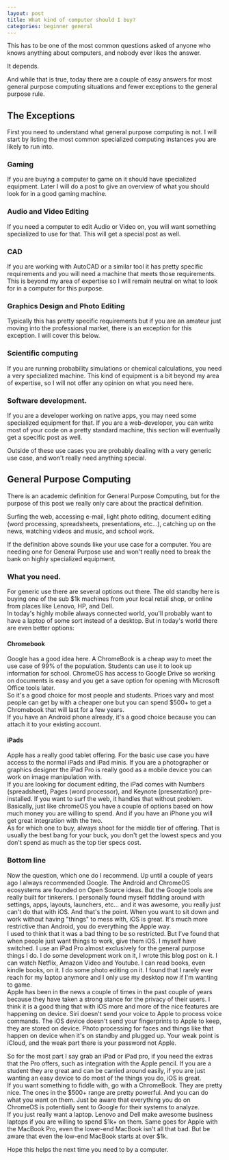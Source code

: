 ```yaml
---
layout: post
title: What kind of computer should I buy?
categories: beginner general
---
```


This has to be one of the most common questions asked of anyone who knows anything about computers, and nobody ever likes the answer.  

It depends.  

And while that is true, today there are a couple of easy answers for most general purpose computing situations and fewer exceptions to the general purpose rule.  

## The Exceptions  
First you need to understand what general purpose computing is not. I will start by listing the most common specialized computing instances you are likely to run into.  

### Gaming  
If you are buying a computer to game on it should have specialized equipment. Later I will do a post to give an overview of what you should look for in a good gaming machine.  

### Audio and Video Editing  
If you need a computer to edit Audio or Video on, you will want something specialized to use for that. This will get a special post as well.

### CAD  
If you are working with AutoCAD or a similar tool it has pretty specific requirements and you will need a machine that meets those requirements. This is beyond my area of expertise so I will remain neutral on what to look for in a computer for this purpose.

### Graphics Design and Photo Editing
Typically this has pretty specific requirements but if you are an amateur just moving into the professional market, there is an exception for this exception. I will cover this below. 

### Scientific computing 
If you are running probability simulations or chemical calculations, you need a very specialized machine. 
This kind of equipment is a bit beyond my area of expertise, so I will not offer any opinion on what you need here.  

### Software development. 
If you are a developer working on native apps, you may need some specialized equipment for that. 
If you are a web-developer, you can write most of your code on a pretty standard machine, this section will eventually get a specific post as well.

Outside of these use cases you are probably dealing with a very generic use case, and won't really need anything special. 

## General Purpose Computing  
There is an academic definition for General Purpose Computing, but for the purpose of this post we really only care about the practical definition.  

Surfing the web, accessing e-mail, light photo editing, document editing (word processing, spreadsheets, presentations, etc...), catching up on the news, watching videos and music, and school work.

If the definition above sounds like your use case for a computer. You are needing one for General Purpose use and won't really need to break the bank on highly specialized equipment.  

### What you need. 
For generic use there are several options out there. The old standby here is buying one of the sub $1k machines from your local retail shop, or online from places like Lenovo, HP, and Dell.  
In today's highly mobile always connected world, you'll probably want to have a laptop of some sort instead of a desktop. But in today's world there are even better options:  

#### Chromebook  
Google has a good idea here. A ChromeBook is a cheap way to meet the use case of 99% of the population. 
Students can use it to look up information for school. ChromeOS has access to Google Drive so working on documents is easy and you get a save option for opening with Microsoft Office tools later.  
So it's a good choice for most people and students. Prices vary and most people can get by with a cheaper one but you can spend $500+ to get a Chromebook that will last for a few years.  
If you have an Android phone already, it's a good choice because you can attach it to your existing account.  

#### iPads  
Apple has a really good tablet offering. For the basic use case you have access to the normal iPads and iPad minis. If you are a photographer or graphics designer the iPad Pro is really good as a mobile device you can work on image manipulation with.  
If you are looking for document editing, the iPad comes with Numbers (spreadsheet), Pages (word processor), and Keynote (presentation) pre-installed. If you want to surf the web, it handles that without problem. Basically, just like chromeOS you have a couple of options based on how much money you are willing to spend. And if you have an iPhone you will get great integration with the two.  
As for which one to buy, always shoot for the middle tier of offering. That is usually the best bang for your buck, you don't get the lowest specs and you don't spend as much as the top tier specs cost. 


### Bottom line  
Now the question, which one do I recommend. Up until a couple of years ago I always recommended Google. The Android and ChromeOS ecosystems are founded on Open Source ideas. But the Google tools are really built for tinkerers. I personally found myself fiddling around with settings, apps, layouts, launchers, etc... and it was awesome, you really just can't do that with iOS. And that's the point. When you want to sit down and work without having "things" to mess with, iOS is great. It's much more restrictive than Android, you do everything the Apple way.  
I used to think that it was a bad thing to be so restricted. But I've found that when people just want things to work, give them iOS. I myself have switched. I use an iPad Pro almost exclusively for the general purpose things I do. I do some development work on it, I wrote this blog post on it. I can watch Netflix, Amazon Video and Youtube. I can read books, even kindle books, on it. I do some photo editing on it. I found that I rarely ever reach for my laptop anymore and I only use my desktop now if I'm wanting to game.  
Apple has been in the news a couple of times in the past couple of years because they have taken a strong stance for the privacy of their users. I think it is a good thing that with iOS more and more of the nice features are happening on device. Siri doesn't send your voice to Apple to process voice commands. The iOS device doesn't send your fingerprints to Apple to keep, they are stored on device. Photo processing for faces and things like that happen on device when it's on standby and plugged up. Your weak point is iCloud, and the weak part there is your password not Apple.  

So for the most part I say grab an iPad or iPad pro, if you need the extras that the Pro offers, such as integration with the Apple pencil. If you are a student they are great and can be carried around easily, if you are just wanting an easy device to do most of the things you do, iOS is great.  
If you want something to fiddle with, go with a ChromeBook. They are pretty nice. The ones in the $500+ range are pretty powerful. And you can do what you want on them. Just be aware that everything you do on ChromeOS is potentially sent to Google for their systems to analyze.  
If you just really want a laptop. Lenovo and Dell make awesome business laptops if you are willing to spend $1k+ on them. Same goes for Apple with the MacBook Pro, even the lower-end MacBook isn't all that bad. But be aware that even the low-end MacBook starts at over $1k.  

Hope this helps the next time you need to by a computer.  